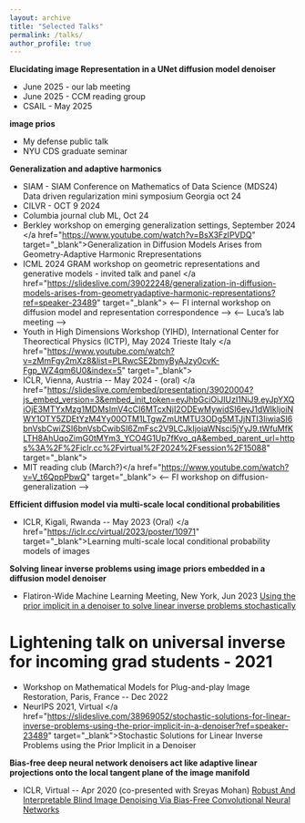 ```yaml
---
layout: archive
title: "Selected Talks"
permalink: /talks/
author_profile: true
---
```



**Elucidating image Representation in a UNet diffusion model denoiser**
- June 2025 - our lab meeting
- June 2025 - CCM reading group
- CSAIL - May 2025

**image prios**
- My defense public talk
- NYU CDS graduate seminar

**Generalization and adaptive harmonics**
- SIAM - SIAM Conference on Mathematics of Data Science (MDS24) Data driven regularization mini symposium  Georgia oct 24
- CILVR - OCT 9 2024
- Columbia journal club ML, Oct 24
- Berkley workshop on emerging generalization settings,  September 2024 </a href="https://www.youtube.com/watch?v=BsX3FzIPVDQ" target="_blank">Generalization in Diffusion Models Arises from Geometry-Adaptive Harmonic Rrepresentations</a>
- ICML 2024 GRAM workshop on geometric representations and generative models - invited talk and panel </a href="https://slideslive.com/39022248/generalization-in-diffusion-models-arises-from-geometryadaptive-harmonic-representations?ref=speaker-23489" target="_blank">
<-- FI internal workshop on diffusion model and representation correspondence -->
<-- Luca’s lab meeting -->
- Youth in High Dimensions Workshop (YIHD), International Center for Theorectical Physics (ICTP), May 2024 Trieste Italy </a href="https://www.youtube.com/watch?v=zMmFgy2mXz8&list=PLRwcSE2bmyByAJzy0cvK-Fgp_WZ4qm6U0&index=5" target="_blank">
- ICLR, Vienna, Austria -- May 2024 - (oral) </a href="https://slideslive.com/embed/presentation/39020004?js_embed_version=3&embed_init_token=eyJhbGciOiJIUzI1NiJ9.eyJpYXQiOjE3MTYxMzg1MDMsImV4cCI6MTcxNjI2ODEwMywidSI6eyJ1dWlkIjoiNWY1OTY5ZDEtYzM4Yy00OTM1LTgwZmUtMTU3ODg5MTJjNTI3IiwiaSI6bnVsbCwiZSI6bnVsbCwibSI6ZmFsc2V9LCJkIjoiaWNsci5jYyJ9.tWfuMfKLTH8AhUqoZimG0tMYm3_YCO4G1Up7fKvo_qA&embed_parent_url=https%3A%2F%2Ficlr.cc%2Fvirtual%2F2024%2Fsession%2F15088" target="_blank">
- MIT reading club (March?)</a href="https://www.youtube.com/watch?v=V_t6QppPbwQ" target="_blank">
<-- FI workshop on diffusion- generalization -->

**Efficient diffusion model via multi-scale local conditional probabilities**
- ICLR, Kigali, Rwanda -- May 2023 (Oral) </a href="https://iclr.cc/virtual/2023/poster/10971" target="_blank">Learning multi-scale local conditional probability models of images</a>

**Solving linear inverse problems using image priors embedded in a diffusion model denoiser**
- Flatiron-Wide Machine Learning Meeting, New York, Jun 2023 <a href="https://www.youtube.com/watch?v=24IukBNPJLw" target="_blank">Using the prior implicit in a denoiser to solve linear inverse problems stochastically</a>
# Lightening talk on universal inverse for incoming grad students - 2021
- Workshop on Mathematical Models for Plug-and-play Image Restoration, Paris, France -- Dec 2022
- NeurIPS 2021, Virtual </a href="https://slideslive.com/38969052/stochastic-solutions-for-linear-inverse-problems-using-the-prior-implicit-in-a-denoiser?ref=speaker-23489" target="_blank">Stochastic Solutions for Linear Inverse Problems using the Prior Implicit in a Denoiser</a>

**Bias-free deep neural network denoisers act like adaptive linear projections onto the local tangent plane of the image manifold**
- ICLR, Virtual -- Apr 2020 (co-presented with Sreyas Mohan) <a href="https://iclr.cc/virtual_2020/poster_HJlSmC4FPS.html" target="_blank">Robust And Interpretable Blind Image Denoising Via Bias-Free Convolutional Neural Networks</a>
